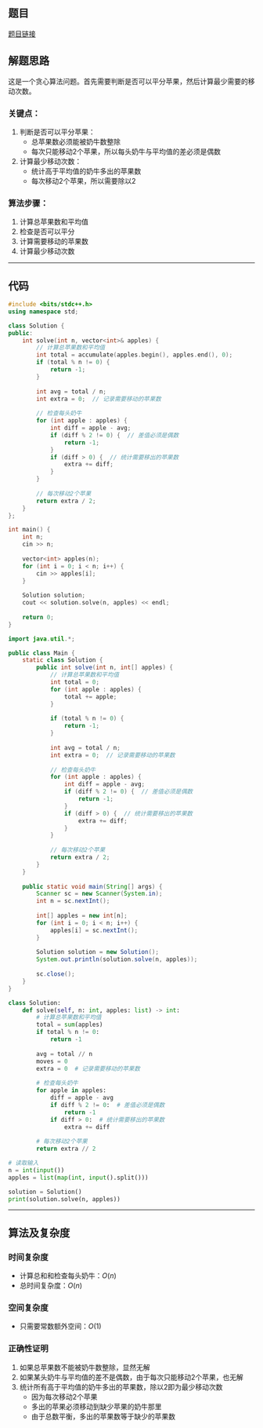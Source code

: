 ## 题目
[题目链接](https://www.nowcoder.com/practice/a174820de48147d489f64103af152709?tpId=182&tqId=45834&sourceUrl=/exam/oj&channenl=wgithub&fromPut=wgithub)

## 解题思路

这是一个贪心算法问题。首先需要判断是否可以平分苹果，然后计算最少需要的移动次数。

### 关键点：
1. 判断是否可以平分苹果：
   - 总苹果数必须能被奶牛数整除
   - 每次只能移动2个苹果，所以每头奶牛与平均值的差必须是偶数
2. 计算最少移动次数：
   - 统计高于平均值的奶牛多出的苹果数
   - 每次移动2个苹果，所以需要除以2

### 算法步骤：
1. 计算总苹果数和平均值
2. 检查是否可以平分
3. 计算需要移动的苹果数
4. 计算最少移动次数

---

## 代码


```cpp []
#include <bits/stdc++.h>
using namespace std;

class Solution {
public:
    int solve(int n, vector<int>& apples) {
        // 计算总苹果数和平均值
        int total = accumulate(apples.begin(), apples.end(), 0);
        if (total % n != 0) {
            return -1;
        }
        
        int avg = total / n;
        int extra = 0;  // 记录需要移动的苹果数
        
        // 检查每头奶牛
        for (int apple : apples) {
            int diff = apple - avg;
            if (diff % 2 != 0) {  // 差值必须是偶数
                return -1;
            }
            if (diff > 0) {  // 统计需要移出的苹果数
                extra += diff;
            }
        }
        
        // 每次移动2个苹果
        return extra / 2;
    }
};

int main() {
    int n;
    cin >> n;
    
    vector<int> apples(n);
    for (int i = 0; i < n; i++) {
        cin >> apples[i];
    }
    
    Solution solution;
    cout << solution.solve(n, apples) << endl;
    
    return 0;
}
```

```java []
import java.util.*;

public class Main {
    static class Solution {
        public int solve(int n, int[] apples) {
            // 计算总苹果数和平均值
            int total = 0;
            for (int apple : apples) {
                total += apple;
            }
            
            if (total % n != 0) {
                return -1;
            }
            
            int avg = total / n;
            int extra = 0;  // 记录需要移动的苹果数
            
            // 检查每头奶牛
            for (int apple : apples) {
                int diff = apple - avg;
                if (diff % 2 != 0) {  // 差值必须是偶数
                    return -1;
                }
                if (diff > 0) {  // 统计需要移出的苹果数
                    extra += diff;
                }
            }
            
            // 每次移动2个苹果
            return extra / 2;
        }
    }
    
    public static void main(String[] args) {
        Scanner sc = new Scanner(System.in);
        int n = sc.nextInt();
        
        int[] apples = new int[n];
        for (int i = 0; i < n; i++) {
            apples[i] = sc.nextInt();
        }
        
        Solution solution = new Solution();
        System.out.println(solution.solve(n, apples));
        
        sc.close();
    }
}
```
```python []
class Solution:
    def solve(self, n: int, apples: list) -> int:
        # 计算总苹果数和平均值
        total = sum(apples)
        if total % n != 0:
            return -1
        
        avg = total // n
        moves = 0
        extra = 0  # 记录需要移动的苹果数
        
        # 检查每头奶牛
        for apple in apples:
            diff = apple - avg
            if diff % 2 != 0:  # 差值必须是偶数
                return -1
            if diff > 0:  # 统计需要移出的苹果数
                extra += diff
        
        # 每次移动2个苹果
        return extra // 2

# 读取输入
n = int(input())
apples = list(map(int, input().split()))

solution = Solution()
print(solution.solve(n, apples))
```


---

## 算法及复杂度

### 时间复杂度
- 计算总和和检查每头奶牛：$O(n)$
- 总时间复杂度：$O(n)$

### 空间复杂度
- 只需要常数额外空间：$O(1)$

### 正确性证明
1. 如果总苹果数不能被奶牛数整除，显然无解
2. 如果某头奶牛与平均值的差不是偶数，由于每次只能移动2个苹果，也无解
3. 统计所有高于平均值的奶牛多出的苹果数，除以2即为最少移动次数
   - 因为每次移动2个苹果
   - 多出的苹果必须移动到缺少苹果的奶牛那里
   - 由于总数平衡，多出的苹果数等于缺少的苹果数